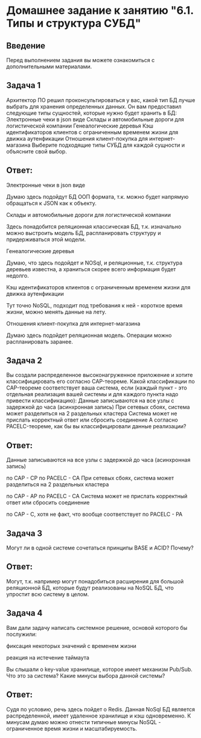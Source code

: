 # Домашнее задание к занятию "6.1. Типы и структура СУБД"
## Введение
Перед выполнением задания вы можете ознакомиться с дополнительными материалами.

## Задача 1

Архитектор ПО решил проконсультироваться у вас, какой тип БД лучше выбрать для хранения определенных данных.
Он вам предоставил следующие типы сущностей, которые нужно будет хранить в БД:
Электронные чеки в json виде
Склады и автомобильные дороги для логистической компании
Генеалогические деревья
Кэш идентификаторов клиентов с ограниченным временем жизни для движка аутенфикации
Отношения клиент-покупка для интернет-магазина
Выберите подходящие типы СУБД для каждой сущности и объясните свой выбор.
 
## Ответ:
Электронные чеки в json виде

Думаю здесь подойдут БД ООП формата, т.к. можно будет напрямую обращаться к JSON как к объекту.

Склады и автомобильные дороги для логистической компании

Здесь понадобится реляционная классическая БД, т.к. изначально можно выстроить модель БД, распланировать структуру и придерживаться этой модели.

Генеалогические деревья

Думаю, что здесь подойдет и NOSql, и реляционные, т.к. структура деревьев известна, а храниться скорее всего информация будет недолго.

Кэш идентификаторов клиентов с ограниченным временем жизни для движка аутенфикации

Тут точно NoSQL, подходит под требования к ней - короткое время жизни, можно менять данные на лету.

Отношения клиент-покупка для интернет-магазина

Думаю здесь подойдет реляционная модель. Операции можно распланировать заранее.
 
## Задача 2
Вы создали распределенное высоконагруженное приложение и хотите классифицировать его согласно CAP-теореме. Какой классификации по CAP-теореме соответствует ваша система, если (каждый пункт - это отдельная реализация вашей системы и для каждого пункта надо привести классификацию):
Данные записываются на все узлы с задержкой до часа (асинхронная запись)
При сетевых сбоях, система может разделиться на 2 раздельных кластера
Система может не прислать корректный ответ или сбросить соединение
А согласно PACELC-теореме, как бы вы классифицировали данные реализации?

## Ответ:
Данные записываются на все узлы с задержкой до часа (асинхронная запись)

по CAP -  CP
по PACELC - CA
При сетевых сбоях, система может разделиться на 2 раздельных кластера

по CAP -  AP
по PACELC - CA
Система может не прислать корректный ответ или сбросить соединение

по CAP -  C, хотя не факт, что вообще соответствует
по PACELC - PA
 
## Задача 3
Могут ли в одной системе сочетаться принципы BASE и ACID? Почему?

## Ответ:
Могут, т.к. например могут понадобиться расширения для большой реляционной БД, которые будут реализованы на NoSQL БД, что упростит всю систему в целом.

## Задача 4
Вам дали задачу написать системное решение, основой которого бы послужили:

фиксация некоторых значений с временем жизни

реакция на истечение таймаута

Вы слышали о key-value хранилище, которое имеет механизм Pub/Sub. Что это за система? Какие минусы выбора данной системы?
## Ответ:
Судя по условию, речь здесь пойдет о Redis. Данная NoSql БД является распределенной, имеет удаленное хранилище и кэш одновременно. К минусам думаю можно отнести типичные минусы NoSQL - ограниченное время жизни и масштабируемость.
